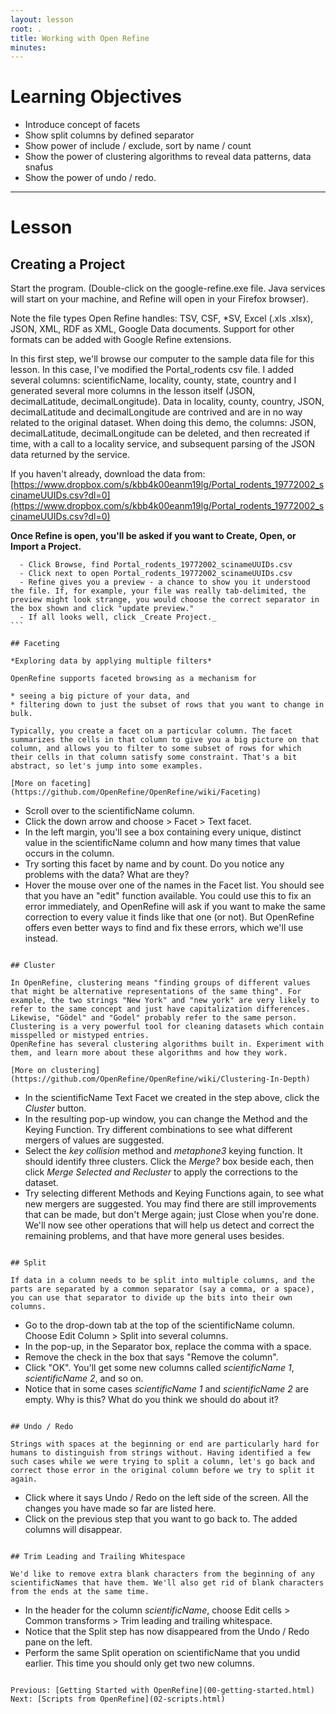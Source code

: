 ```yaml
---
layout: lesson
root: .
title: Working with Open Refine
minutes: 
---
```


# Learning Objectives

* Introduce concept of facets
* Show split columns by defined separator
* Show power of include / exclude, sort by name / count
* Show the power of clustering algorithms to reveal data patterns, data snafus
* Show the power of undo / redo.

----------------------------------------------------

# Lesson

## Creating a Project

Start the program. (Double-click on the google-refine.exe file. Java services will start on your machine, and Refine will open in your Firefox browser).

Note the file types Open Refine handles: TSV, CSF, *SV, Excel (.xls .xlsx), JSON, XML, RDF as XML, Google Data documents. Support for other formats can be added with Google Refine extensions.

In this first step, we'll browse our computer to the sample data file for this lesson. In this case, I've modified the Portal_rodents csv file. I added several columns: scientificName, locality, county, state, country and I generated several more columns in the lesson itself (JSON, decimalLatitude, decimalLongitude). Data in locality, county, country, JSON, decimalLatitude and decimalLongitude are contrived and are in no way related to the original dataset. When doing this demo, the columns: JSON, decimalLatitude, decimalLongitude can be deleted, and then recreated if time, with a call to a locality service, and subsequent parsing of the JSON data returned by the service.

If you haven't already, download the data from:  
[https://www.dropbox.com/s/kbb4k00eanm19lg/Portal_rodents_19772002_scinameUUIDs.csv?dl=0](https://www.dropbox.com/s/kbb4k00eanm19lg/Portal_rodents_19772002_scinameUUIDs.csv?dl=0)


**Once Refine is open, you'll be asked if you want to Create, Open, or Import a Project.**

````
  - Click Browse, find Portal_rodents_19772002_scinameUUIDs.csv
  - Click next to open Portal_rodents_19772002_scinameUUIDs.csv
  - Refine gives you a preview - a chance to show you it understood the file. If, for example, your file was really tab-delimited, the preview might look strange, you would choose the correct separator in the box shown and click "update preview."
  - If all looks well, click _Create Project._
```

## Faceting

*Exploring data by applying multiple filters*

OpenRefine supports faceted browsing as a mechanism for

* seeing a big picture of your data, and
* filtering down to just the subset of rows that you want to change in bulk.

Typically, you create a facet on a particular column. The facet summarizes the cells in that column to give you a big picture on that column, and allows you to filter to some subset of rows for which their cells in that column satisfy some constraint. That's a bit abstract, so let's jump into some examples.

[More on faceting](https://github.com/OpenRefine/OpenRefine/wiki/Faceting)

````
  - Scroll over to the scientificName column.
  - Click the down arrow and choose > Facet > Text facet.
  - In the left margin, you'll see a box containing every unique, distinct value in the scientificName column and how many times that value occurs in the column.
  - Try sorting this facet by name and by count. Do you notice any problems with the data? What are they?
  - Hover the mouse over one of the names in the Facet list. You should see that you have an "edit" function available. You could use this to fix an error immediately, and OpenRefine will ask if you want to make the same correction to every value it finds like that one (or not). But OpenRefine offers even better ways to find and fix these errors, which we'll use instead.
````

## Cluster

In OpenRefine, clustering means "finding groups of different values that might be alternative representations of the same thing". For example, the two strings "New York" and "new york" are very likely to refer to the same concept and just have capitalization differences. Likewise, "Gödel" and "Godel" probably refer to the same person. Clustering is a very powerful tool for cleaning datasets which contain misspelled or mistyped entries.
OpenRefine has several clustering algorithms built in. Experiment with them, and learn more about these algorithms and how they work. 

[More on clustering](https://github.com/OpenRefine/OpenRefine/wiki/Clustering-In-Depth)

````
  - In the scientificName Text Facet we created in the step above, click the _Cluster_ button.
  - In the resulting pop-up window, you can change the Method and the Keying Function. Try different combinations to see what different mergers of values are suggested.
  - Select the _key collision_ method and _metaphone3_ keying function. It should identify three clusters. Click the _Merge?_ box beside each, then click _Merge Selected and Recluster_ to apply the corrections to the dataset.
  - Try selecting different Methods and Keying Functions again, to see what new mergers are suggested. You may find there are still improvements that can be made, but don't Merge again; just Close when you're done.  We'll now see other operations that will help us detect and correct the remaining problems, and that have more general uses besides.
````

## Split

If data in a column needs to be split into multiple columns, and the parts are separated by a common separator (say a comma, or a space), you can use that separator to divide up the bits into their own columns.

````
  - Go to the drop-down tab at the top of the scientificName column. Choose Edit Column > Split into several columns.
  - In the pop-up, in the Separator box, replace the comma with a space.
  - Remove the check in the box that says "Remove the column".
  - Click "OK". You'll get some new columns called _scientificName 1_, _scientificName 2_, and so on.
  - Notice that in some cases _scientificName 1_ and _scientificName 2_ are empty. Why is this? What do you think we should do about it?
````

## Undo / Redo

Strings with spaces at the beginning or end are particularly hard for humans to distinguish from strings without. Having identified a few such cases while we were trying to split a column, let's go back and correct those error in the original column before we try to split it again.

````
  - Click where it says Undo / Redo on the left side of the screen. All the changes you have made so far are listed here.
  - Click on the previous step that you want to go back to. The added columns will disappear.
````

## Trim Leading and Trailing Whitespace

We'd like to remove extra blank characters from the beginning of any scientificNames that have them. We'll also get rid of blank characters from the ends at the same time.

````
  - In the header for the column _scientificName_, choose Edit cells > Common transforms > Trim leading and trailing whitespace.
  - Notice that the Split step has now disappeared from the Undo / Redo pane on the left. 
  - Perform the same Split operation on scientificName that you undid earlier. This time you should only get two new columns.
````

Previous: [Getting Started with OpenRefine](00-getting-started.html)  Next: [Scripts from OpenRefine](02-scripts.html)
